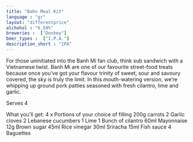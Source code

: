 ```yaml
---
title: "Bahn Meal Kit"
language : "gr"
layout: "differentprice"
alchohol : "6.50%"
breweries :  ["Donkey"]
beer_types :  ["I.P.A."]
description_short : "IPA"
---
```


For those uninitiated into the Banh Mi fan club, think sub sandwich with a Vietnamese twist. Banh Mi are one of our favourite street-food treats because once you’ve got your flavour trinity of sweet, sour and savoury covered, the sky is truly the limit. In this mouth-watering version, we’re whipping up ground pork patties seasoned with fresh cilantro, lime and garlic.

Serves 4

What you'll get:
4 x Portions of your choice of filling 
200g carrots
2 Garlic cloves
2 Lebanese cucumbers
1 Lime
1 Bunch of cilantro
60ml Mayonnaise
12g Brown sugar
45ml Rice vinegar
30ml Sriracha
15ml Fish sauce
4 Baguettes